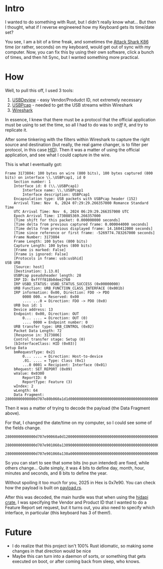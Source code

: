 # Intro

I wanted to do something with Rust, but I didn't really know what... But then I thought, what if I reverse engineered how my Keyboard gets its time/date set?

You see, I am a bit of a time freak, and sometimes the [Attack Shark K86](https://attackshark.com/products/attackshark-k86-wireless-mechanical-keyboard) time (or rather, seconds) on my keyboard, would get out of sync with my computer. Now, you can fix this by using their own software, click a bunch of times, and then hit Sync, but I wanted something more practical.

# How

Well, to pull this off, I used 3 tools:

1. [USBDeview](https://www.nirsoft.net/utils/usb_devices_view.html) - easy Vendor/Produdct ID, not extremely necessary
2. [USBPcap](https://desowin.org/usbpcap/) - needed to get the USB streams within Wireshark
3. [Wireshark](https://www.wireshark.org/)

In essence, I knew that there must be a protocol that the official application must be using to set the time, so all I had to do was to _sniff_ it, and try to replicate it.

After some tinkering with the filters within Wireshark to capture the right source and destination (but really, the real game changer, is to filter per protocol, in this case [HID](https://www.usb.org/hid)). Then it was a matter of using the official application, and see what I could capture in the wire.

This is what I eventually got:

```
Frame 3173804: 100 bytes on wire (800 bits), 100 bytes captured (800 bits) on interface \\.\USBPcap1, id 0
    Section number: 1
    Interface id: 0 (\\.\USBPcap1)
        Interface name: \\.\USBPcap1
        Interface description: USBPcap1
    Encapsulation type: USB packets with USBPcap header (152)
    Arrival Time: Nov  6, 2024 07:29:29.266357000 Romance Standard Time
    UTC Arrival Time: Nov  6, 2024 06:29:29.266357000 UTC
    Epoch Arrival Time: 1730885369.266357000
    [Time shift for this packet: 0.000000000 seconds]
    [Time delta from previous captured frame: 0.000044000 seconds]
    [Time delta from previous displayed frame: 14.160412000 seconds]
    [Time since reference or first frame: -5269774.783267000 seconds]
    Frame Number: 3173804
    Frame Length: 100 bytes (800 bits)
    Capture Length: 100 bytes (800 bits)
    [Frame is marked: False]
    [Frame is ignored: False]
    [Protocols in frame: usb:usbhid]
USB URB
    [Source: host]
    [Destination: 1.13.0]
    USBPcap pseudoheader length: 28
    IRP ID: 0xffff818b0dee2760
    IRP USBD_STATUS: USBD_STATUS_SUCCESS (0x00000000)
    URB Function: URB_FUNCTION_CLASS_INTERFACE (0x001b)
    IRP information: 0x00, Direction: FDO -> PDO
        0000 000. = Reserved: 0x00
        .... ...0 = Direction: FDO -> PDO (0x0)
    URB bus id: 1
    Device address: 13
    Endpoint: 0x00, Direction: OUT
        0... .... = Direction: OUT (0)
        .... 0000 = Endpoint number: 0
    URB transfer type: URB_CONTROL (0x02)
    Packet Data Length: 72
    [Response in: 3173806]
    Control transfer stage: Setup (0)
    [bInterfaceClass: HID (0x03)]
Setup Data
    bmRequestType: 0x21
        0... .... = Direction: Host-to-device
        .01. .... = Type: Class (0x1)
        ...0 0001 = Recipient: Interface (0x01)
    bRequest: SET_REPORT (0x09)
    wValue: 0x0300
        ReportID: 0
        ReportType: Feature (3)
    wIndex: 2
    wLength: 64
    Data Fragment: 28000000000000d707e80b060a1d1d00000000000000000000000000000000000000000000000000000000000000000000000000000000000000000000000000

```


Then it was a matter of trying to decode the payload (the Data Fragment above).

For that, I changed the date/time on my computer, so I could see some of the fields change.

```
28000000000000d707e90060a0d1200000000000000000000000000000000000000000000000000000000000000000000000000000000000000000000000000
```
```
28000000000000d707e901060a130900000000000000000000000000000000000000000000000000000000000000000000000000000000000000000000000000
```

```
28000000000000d707e901060a130a00000000000000000000000000000000000000000000000000000000000000000000000000000000000000000000000000
```

So you can start to see that some bits (no pun intended) are fixed, while others change... Quite simply, it was 4 bits to define day, month, hour, minutes and seconds, and 8 bits to define the year.

Without spoiling it too much for you, 2025 in Hex is 0x7e90. You can check how the payload is built on [payload.rs](src/payload.rs).

After this was decoded, the main hurdle was that when using the [hidapi crate](https://docs.rs/hidapi/latest/hidapi/index.html), I was specifying the Vendor and Product ID that I wanted to do a Feature Report set request, but it turns out, you also need to specify which interface, in particular (this keyboard has 3 of them!).


# Future
- I do realize that this project isn't 100% Rust idiomatic, so making some changes in that direction would be nice
- Maybe this can turn into a daemon of sorts, or something that gets executed on boot, or after coming back from sleep, who knows.